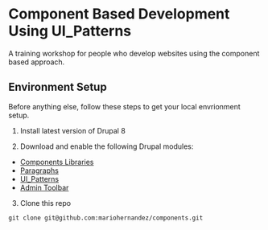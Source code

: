 # Component Based Development Using UI_Patterns
A training workshop for people who develop websites using the component based approach.

## Environment Setup
Before anything else, follow these steps to get your local envrionment setup.
1. Install latest version of Drupal 8

2. Download and enable the following Drupal modules:
  * [Components Libraries](https://www.drupal.org/project/components)
  * [Paragraphs](https://www.drupal.org/project/paragraphs)
  * [UI_Patterns](https://www.drupal.org/project/ui_patterns)
  * [Admin Toolbar](https://www.drupal.org/project/admin_toolbar)

3. Clone this repo
```
git clone git@github.com:mariohernandez/components.git
```
